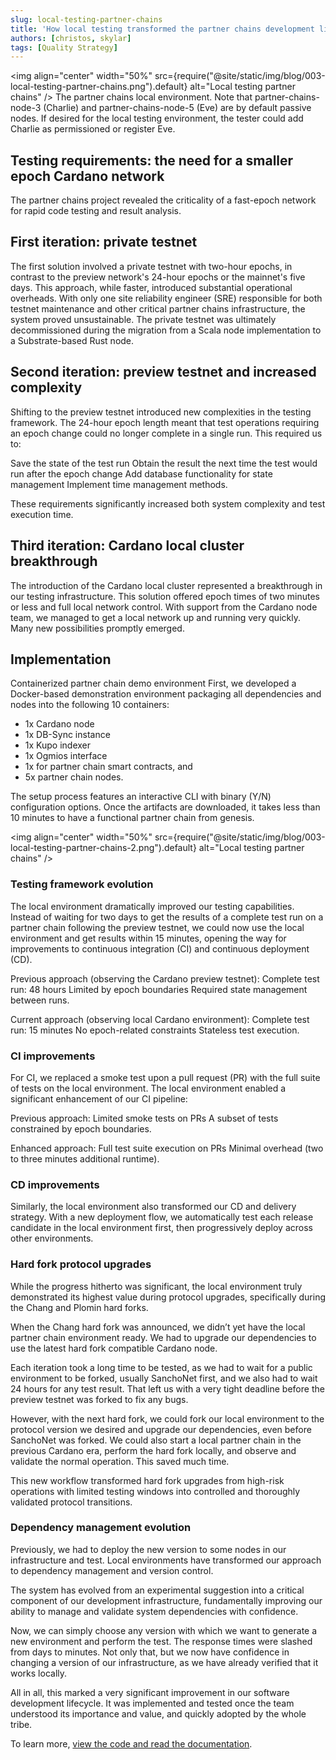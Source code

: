```yaml
---
slug: local-testing-partner-chains
title: 'How local testing transformed the partner chains development lifecycle'
authors: [christos, skylar]
tags: [Quality Strategy]
---
```


<img align="center" width="50%" src={require("@site/static/img/blog/003-local-testing-partner-chains.png").default} alt="Local testing partner chains" />
The partner chains local environment. Note that partner-chains-node-3 (Charlie) and partner-chains-node-5 (Eve) are by default passive nodes. If desired for the local testing environment, the tester could add Charlie as permissioned or register Eve.

<!-- truncate -->

## Testing requirements: the need for a smaller epoch Cardano network

The partner chains project revealed the criticality of a fast-epoch network for rapid code testing and result analysis.

## First iteration: private testnet

The first solution involved a private testnet with two-hour epochs, in contrast to the preview network's 24-hour epochs or the mainnet's five days. This approach, while faster, introduced substantial operational overheads. With only one site reliability engineer (SRE) responsible for both testnet maintenance and other critical partner chains infrastructure, the system proved unsustainable. The private testnet was ultimately decommissioned during the migration from a Scala node implementation to a Substrate-based Rust node.

## Second iteration: preview testnet and increased complexity

Shifting to the preview testnet introduced new complexities in the testing framework. The 24-hour epoch length meant that test operations requiring an epoch change could no longer complete in a single run. This required us to:

Save the state of the test run
Obtain the result the next time the test would run after the epoch change
Add database functionality for state management
Implement time management methods.

These requirements significantly increased both system complexity and test execution time.

## Third iteration: Cardano local cluster breakthrough

The introduction of the Cardano local cluster represented a breakthrough in our testing infrastructure. This solution offered epoch times of two minutes or less and full local network control. With support from the Cardano node team, we managed to get a local network up and running very quickly. Many new possibilities promptly emerged.

## Implementation

Containerized partner chain demo environment
First, we developed a Docker-based demonstration environment packaging all dependencies and nodes into the following 10 containers:

* 1x Cardano node
* 1x DB-Sync instance
* 1x Kupo indexer
* 1x Ogmios interface
* 1x for partner chain smart contracts, and
* 5x partner chain nodes.

The setup process features an interactive CLI with binary (Y/N) configuration options. Once the artifacts are downloaded, it takes less than 10 minutes to have a functional partner chain from genesis. 

<img align="center" width="50%" src={require("@site/static/img/blog/003-local-testing-partner-chains-2.png").default} alt="Local testing partner chains" />

### Testing framework evolution

The local environment dramatically improved our testing capabilities. Instead of waiting for two days to get the results of a complete test run on a partner chain following the preview testnet, we could now use the local environment and get results within 15 minutes, opening the way for improvements to continuous integration (CI) and continuous deployment (CD). 

Previous approach (observing the Cardano preview testnet):
Complete test run: 48 hours
Limited by epoch boundaries
Required state management between runs.

Current approach (observing local Cardano environment):
Complete test run: 15 minutes
No epoch-related constraints
Stateless test execution.

### CI improvements

For CI, we replaced a smoke test upon a pull request (PR) with the full suite of tests on the local environment. The local environment enabled a significant enhancement of our CI pipeline:

Previous approach:
Limited smoke tests on PRs
A subset of tests constrained by epoch boundaries.

Enhanced approach:
Full test suite execution on PRs
Minimal overhead (two to three minutes additional runtime).

### CD improvements

Similarly, the local environment also transformed our CD and delivery strategy. With a new deployment flow, we automatically test each release candidate in the local environment first, then progressively deploy across other environments. 

### Hard fork protocol upgrades

While the progress hitherto was significant, the local environment truly demonstrated its highest value during protocol upgrades, specifically during the Chang and Plomin hard forks.

When the Chang hard fork was announced, we didn’t yet have the local partner chain environment ready. We had to upgrade our dependencies to use the latest hard fork compatible Cardano node.

Each iteration took a long time to be tested, as we had to wait for a public environment to be forked, usually SanchoNet first, and we also had to wait 24 hours for any test result. That left us with a very tight deadline before the preview testnet was forked to fix any bugs.

However, with the next hard fork, we could fork our local environment to the protocol version we desired and upgrade our dependencies, even before SanchoNet was forked. We could also start a local partner chain in the previous Cardano era, perform the hard fork locally, and observe and validate the normal operation. This saved much time.

This new workflow transformed hard fork upgrades from high-risk operations with limited testing windows into controlled and thoroughly validated protocol transitions. 

### Dependency management evolution

Previously, we had to deploy the new version to some nodes in our infrastructure and test. Local environments have transformed our approach to dependency management and version control.

The system has evolved from an experimental suggestion into a critical component of our development infrastructure, fundamentally improving our ability to manage and validate system dependencies with confidence.

Now, we can simply choose any version with which we want to generate a new environment and perform the test. The response times were slashed from days to minutes. Not only that, but we now have confidence in changing a version of our infrastructure, as we have already verified that it works locally.

All in all, this marked a very significant improvement in our software development lifecycle. It was implemented and tested once the team understood its importance and value, and quickly adopted by the whole tribe.

To learn more, [view the code and read the documentation](https://github.com/input-output-hk/partner-chains/blob/master/dev/local-environment/README.md).
